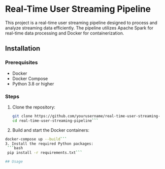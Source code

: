 # Real-Time User Streaming Pipeline

This project is a real-time user streaming pipeline designed to process and analyze streaming data efficiently. The pipeline utilizes Apache Spark for real-time data processing and Docker for containerization.

## Installation

### Prerequisites

- Docker
- Docker Compose
- Python 3.8 or higher

### Steps

1. Clone the repository:

   ```bash
   git clone https://github.com/yourusername/real-time-user-streaming-pipeline.git
   cd real-time-user-streaming-pipeline```
2. Build and start the Docker containers:
  ```bash
  docker-compose up --build```
3. Install the required Python packages:
   ```bash
   pip install -r requirements.txt```

## Usage





   
